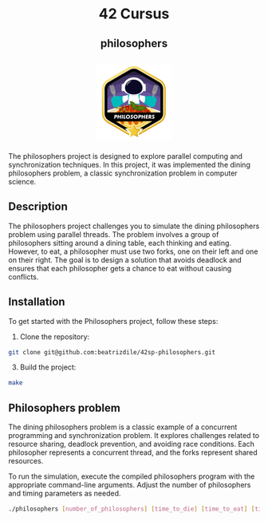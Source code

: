 <h1 align=center>
  42 Cursus
 </h1>
<h2 align=center>
  philosophers
</h2>
<h2 align=center>

  ![philosophers](https://github.com/beatrizdile/beatrizdile-utils/blob/master/philosophersm.png)
</h2>

The philosophers project is designed to explore parallel computing and synchronization techniques. In this project, it was implemented the dining philosophers problem, a classic synchronization problem in computer science.

## Description

The philosophers project challenges you to simulate the dining philosophers problem using parallel threads. The problem involves a group of philosophers sitting around a dining table, each thinking and eating. However, to eat, a philosopher must use two forks, one on their left and one on their right. The goal is to design a solution that avoids deadlock and ensures that each philosopher gets a chance to eat without causing conflicts.

## Installation

To get started with the Philosophers project, follow these steps:

1. Clone the repository:
```bash
git clone git@github.com:beatrizdile/42sp-philosophers.git
```
3. Build the project:
```bash
make
```

## Philosophers problem
The dining philosophers problem is a classic example of a concurrent programming and synchronization problem. It explores challenges related to resource sharing, deadlock prevention, and avoiding race conditions. Each philosopher represents a concurrent thread, and the forks represent shared resources.

To run the simulation, execute the compiled philosophers program with the appropriate command-line arguments. Adjust the number of philosophers and timing parameters as needed.
```bash
./philosophers [number_of_philosophers] [time_to_die] [time_to_eat] [time_to_sleep] [optional: number_of_times_each_philosopher_must_eat]
```
